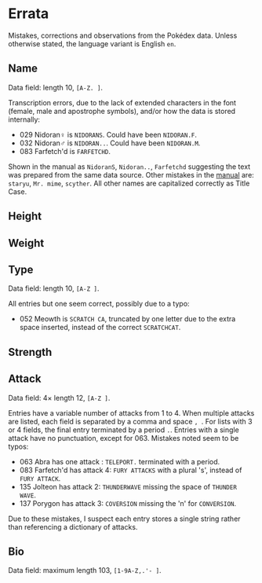 # Errata

Mistakes, corrections and observations from the Pokédex data. Unless otherwise stated, the language variant is English `en`.

## Name

Data field: length 10, `[A-Z. ]`.

Transcription errors, due to the lack of extended characters in the font (female, male and apostrophe symbols), and/or how the data is stored internally:

- 029 Nidoran♀ is `NIDORANS`. Could have been `NIDORAN.F`.  
- 032 Nidoran♂ is `NIDORAN..`. Could have been `NIDORAN.M`.
- 083 Farfetch'd is `FARFETCHD`. 

Shown in the manual as `NidoranS`, `Nidoran..`, `Farfetchd` suggesting the text was prepared from the same data source. Other mistakes in the [manual](https://www.hasbro.com/common/instruct/89-203.PDF) are: `staryu`, `Mr. mime`, `scyther`. All other names are capitalized correctly as Title Case.

## Height 

## Weight

## Type

Data field: length 10, `[A-Z ]`.

All entries but one seem correct, possibly due to a typo:

- 052 Meowth is `SCRATCH CA`, truncated by one letter due to the extra space inserted, instead of the correct `SCRATCHCAT`.

## Strength

## Attack

Data field: 4× length 12, `[A-Z ]`.

Entries have a variable number of attacks from 1 to 4. When multiple attacks are listed, each field is separated by a comma and space `, `. For lists with 3 or 4 fields, the final entry terminated by a period `.`. Entries with a single attack have no punctuation, except for 063. Mistakes noted seem to be typos:

- 063 Abra has one attack : `TELEPORT.` terminated with a period.
- 083 Farfetch'd has attack 4: `FURY ATTACKS` with a plural 's', instead of `FURY ATTACK`.
- 135 Jolteon has attack 2: `THUNDERWAVE` missing the space of `THUNDER WAVE`.
- 137 Porygon has attack 3: `COVERSION` missing the 'n' for `CONVERSION`.

Due to these mistakes, I suspect each entry stores a single string rather than referencing a dictionary of attacks.

## Bio

Data field: maximum length 103, `[1-9A-Z,.'- ]`.

